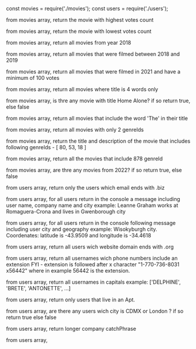 const movies = require('./movies');
const users = require('./users');

from movies array, return the movie with highest votes count

from movies array, return the movie with lowest votes count

from movies array, return all movies from year 2018

from movies array, return all movies that were filmed between 2018 and 2019

from movies array, return all movies that were filmed in 2021 and have a minimum of 100 votes

from movies array, return all movies where title is 4 words only

from movies array, is thre any movie with title Home Alone? if so return true, else false

from movies array, return all movies that include the word 'The' in their title

from movies array, return all movies with only 2 genreIds

from movies array, return the title and description of the movie that includes following genreIds - [ 80, 53, 18 ]

from movies array, return all the movies that include 878 genreId

from movies array, are thre any movies from 2022? if so return true, else false

from users array, return only the users which email ends with .biz

from users array, for all users return in the console a message including user name, company name and city
example: Leanne Graham works at Romaguera-Crona and lives in Gwenborough city

from users array, for all users return in the console following message including user city and geography
example: Wisokyburgh city. Coordenates: latitude is -43.9509 and longitude is -34.4618

from users array, return all users wich website domain ends with .org

from users array, return all usernames wich phone numbers include an extension
FYI - extension is followed after x character "1-770-736-8031 x56442" where in example 56442 is the extension.

from users array, return all usernames in capitals
example: ['DELPHINE', 'BRETE', 'ANTONETTE', ...]

from users array, return only users that live in an Apt.

from users array, are there any users wich city is CDMX or London ? if so return true else false

from users array, return longer company catchPhrase

from users array,
